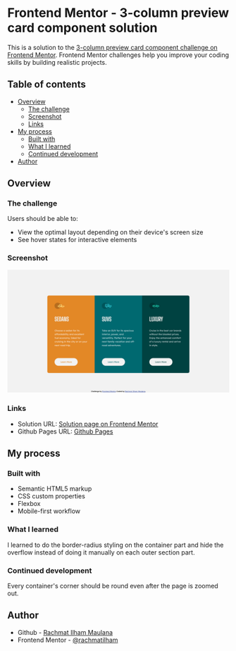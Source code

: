 # Frontend Mentor - 3-column preview card component solution

This is a solution to the [3-column preview card component challenge on Frontend Mentor](https://www.frontendmentor.io/challenges/3column-preview-card-component-pH92eAR2-). Frontend Mentor challenges help you improve your coding skills by building realistic projects.

## Table of contents

- [Overview](#overview)
  - [The challenge](#the-challenge)
  - [Screenshot](#screenshot)
  - [Links](#links)
- [My process](#my-process)
  - [Built with](#built-with)
  - [What I learned](#what-i-learned)
  - [Continued development](#continued-development)
- [Author](#author)

## Overview

### The challenge

Users should be able to:

- View the optimal layout depending on their device's screen size
- See hover states for interactive elements

### Screenshot

![Page Screenshot](./images/screenshot.jpg)

### Links

- Solution URL: [Solution page on Frontend Mentor](https://www.frontendmentor.io/solutions/3-column-preview-card-component-GF9oYoX8F)
- Github Pages URL: [Github Pages](https://rachmatilham.github.io/3-column-preview-card-component-main/)

## My process

### Built with

- Semantic HTML5 markup
- CSS custom properties
- Flexbox
- Mobile-first workflow

### What I learned

I learned to do the border-radius styling on the container part and hide the overflow instead of doing it manually on each outer section part.

### Continued development

Every container's corner should be round even after the page is zoomed out.

## Author

- Github - [Rachmat Ilham Maulana](https://github.com/rachmatilham/)
- Frontend Mentor - [@rachmatilham](https://www.frontendmentor.io/profile/rachmatilham)

